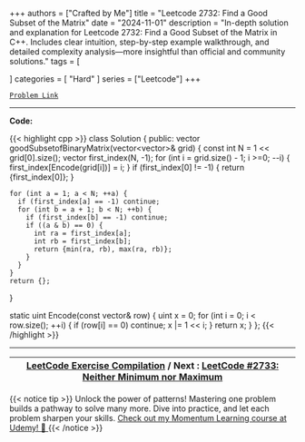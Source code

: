 
+++
authors = ["Crafted by Me"]
title = "Leetcode 2732: Find a Good Subset of the Matrix"
date = "2024-11-01"
description = "In-depth solution and explanation for Leetcode 2732: Find a Good Subset of the Matrix in C++. Includes clear intuition, step-by-step example walkthrough, and detailed complexity analysis—more insightful than official and community solutions."
tags = [
    
]
categories = [
    "Hard"
]
series = ["Leetcode"]
+++



[`Problem Link`](https://leetcode.com/problems/find-a-good-subset-of-the-matrix/description/)

---

**Code:**

{{< highlight cpp >}}
class Solution {
public:
  vector<int> goodSubsetofBinaryMatrix(vector<vector<int>>& grid) {
    const int N = 1 << grid[0].size();
    vector<int> first_index(N, -1);
    for (int i = grid.size() - 1; i >=0; --i) {
      first_index[Encode(grid[i])] = i;
    }
    if (first_index[0] != -1) {
      return {first_index[0]};
    }

    for (int a = 1; a < N; ++a) {
      if (first_index[a] == -1) continue;
      for (int b = a + 1; b < N; ++b) {
        if (first_index[b] == -1) continue;
        if ((a & b) == 0) {
          int ra = first_index[a];
          int rb = first_index[b];
          return {min(ra, rb), max(ra, rb)};
        }
      }
    }
    return {};
  }
  
  static uint Encode(const vector<int>& row) {
    uint x = 0;
    for (int i = 0; i < row.size(); ++i) {
      if (row[i] == 0) continue;
      x |= 1 << i;
    }
    return x;
  }
};
{{< /highlight >}}


---

| [LeetCode Exercise Compilation](https://grid47.xyz/leetcode/) / Next : [LeetCode #2733: Neither Minimum nor Maximum](https://grid47.xyz/posts/leetcode_2733) |
| --- |
{{< notice tip >}}
Unlock the power of patterns! Mastering one problem builds a pathway to solve many more. Dive into practice, and let each problem sharpen your skills. [Check out my Momentum Learning course at Udemy! 🚀 ](https://www.udemy.com/course/algorithms-and-data-structures-in-cpp/)
{{< /notice >}}

